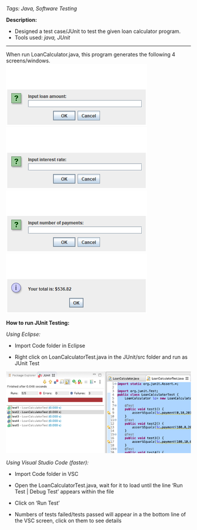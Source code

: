 ﻿*Tags: Java, Software Testing*

**Description:**
- Designed a test case/JUnit to test the given loan calculator program.
- Tools used: *java, JUnit*
- - -
When run LoanCalculator.java, this program generates the following 4 screens/windows. 
![](https://github.com/cmn0705/JUnit_Testing_For_Loan_Calculator/blob/master/img/image001.png)
![](https://github.com/cmn0705/JUnit_Testing_For_Loan_Calculator/blob/master/img/image002.png)
![](https://github.com/cmn0705/JUnit_Testing_For_Loan_Calculator/blob/master/img/image003.png)
![](https://github.com/cmn0705/JUnit_Testing_For_Loan_Calculator/blob/master/img/image004.png)

**How to run JUnit Testing:**

*Using Eclipse:*

* Import Code folder in Eclipse

* Right click on LoanCalculatorTest.java in the JUnit/src folder and run as JUnit Test

![](https://github.com/cmn0705/JUnit_Testing_For_Loan_Calculator/blob/master/img/image005.png)

*Using Visual Studio Code (faster):* 

* Import Code folder in VSC

* Open the LoanCalculatorTest.java, wait for it to load until the line ‘Run Test | Debug Test’ appears within the file

* Click on ‘Run Test’

* Numbers of tests failed/tests passed will appear in a the bottom line of the VSC screen, click on them to see details
